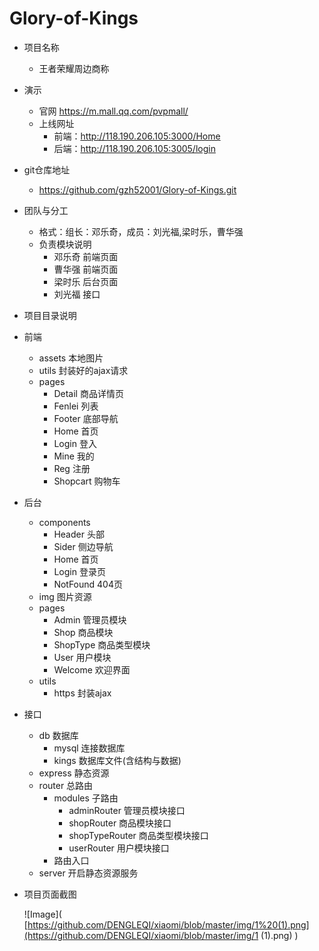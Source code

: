 # Glory-of-Kings
* 项目名称
  
  * 王者荣耀周边商称
* 演示
  * 官网	 https://m.mall.qq.com/pvpmall/ 
  * 上线网址    
    *  前端：http://118.190.206.105:3000/Home    
    *  后端：http://118.190.206.105:3005/login
* git仓库地址
  
  * https://github.com/gzh52001/Glory-of-Kings.git
* 团队与分工
  * 格式：组长：邓乐奇，成员：刘光福,梁时乐，曹华强
  * 负责模块说明
    * 邓乐奇   前端页面 
    * 曹华强    前端页面
    * 梁时乐   后台页面
    * 刘光福   接口
* 项目目录说明
* 前端
  * assets  本地图片
  * utils  封装好的ajax请求
  * pages
    * Detail  商品详情页	
    * Fenlei    列表
    * Footer  底部导航
    * Home    首页
    * Login      登入
    * Mine     我的
    * Reg    注册
    * Shopcart    购物车
* 后台
  * components
    * Header 头部
    * Sider 侧边导航
    * Home 首页
    * Login 登录页
    * NotFound 404页
  * img 图片资源
  * pages
    * Admin 管理员模块
    * Shop 商品模块
    * ShopType 商品类型模块
    * User 用户模块
    * Welcome 欢迎界面
  * utils
    * https 封装ajax
* 接口
  * db 数据库
    * mysql 连接数据库
    * kings 数据库文件(含结构与数据)
  * express 静态资源
  * router 总路由
    * modules 子路由
      * adminRouter 管理员模块接口
      * shopRouter 商品模块接口
      * shopTypeRouter 商品类型模块接口
      * userRouter 用户模块接口
    * 路由入口
  * server 开启静态资源服务 
* 项目页面截图
  
   ![Image]( [https://github.com/DENGLEQI/xiaomi/blob/master/img/1%20(1).png](https://github.com/DENGLEQI/xiaomi/blob/master/img/1 (1).png) ) 





